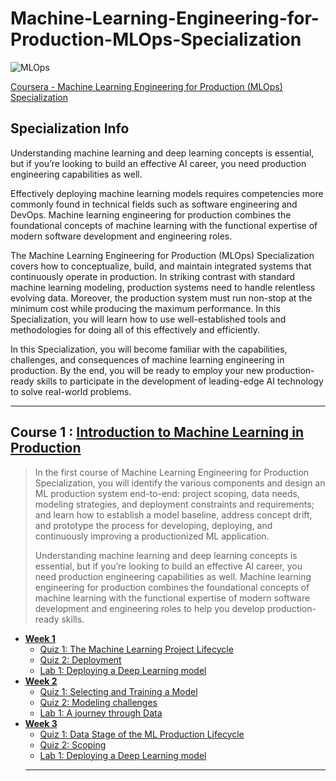 # Machine-Learning-Engineering-for-Production-MLOps-Specialization
![MLOps](https://github.com/narima18/Machine-Learning-Engineering-for-Production-MLOps-Specialization/assets/74022076/f86c36a2-f403-4fa1-b613-bb11f97ab978)

[Coursera - Machine Learning Engineering for Production (MLOps) Specialization](https://www.coursera.org/specializations/machine-learning-engineering-for-production-mlops)


## Specialization Info
Understanding machine learning and deep learning concepts is essential, but if you’re looking to build an effective AI career, you need production engineering capabilities as well. 

Effectively deploying machine learning models requires competencies more commonly found in technical fields such as software engineering and DevOps. Machine learning engineering for production combines the foundational concepts of machine learning with the functional expertise of modern software development and engineering roles.

The Machine Learning Engineering for Production (MLOps) Specialization covers how to conceptualize, build, and maintain integrated systems that continuously operate in production. In striking contrast with standard machine learning modeling, production systems need to handle relentless evolving data. Moreover, the production system must run non-stop at the minimum cost while producing the maximum performance. In this Specialization, you will learn how to use well-established tools and methodologies for doing all of this effectively and efficiently.

In this Specialization, you will become familiar with the capabilities, challenges, and consequences of machine learning engineering in production. By the end, you will be ready to employ your new production-ready skills to participate in the development of leading-edge AI technology to solve real-world problems.
<hr/>


## Course 1 : [Introduction to Machine Learning in Production](https://github.com/narima18/Machine-Learning-Engineering-for-Production-MLOps-Specialization/tree/950ba2f3f1ae998bd8a86994bffd7c02a7239a91/Introduction%20to%20Machine%20Learning%20in%20Production)
> In the first course of Machine Learning Engineering for Production Specialization, you will identify the various components and design an ML production system end-to-end: project scoping, data needs, modeling strategies, and deployment constraints and requirements; and learn how to establish a model baseline, address concept drift, and prototype the process for developing, deploying, and continuously improving a productionized ML application.
> 
> Understanding machine learning and deep learning concepts is essential, but if you’re looking to build an effective AI career, you need production engineering capabilities as well. Machine learning engineering for production combines the foundational concepts of machine learning with the functional expertise of modern software development and engineering roles to help you develop production-ready skills. 

- [<b> Week 1 </b> ](https://github.com/narima18/Machine-Learning-Engineering-for-Production-MLOps-Specialization/tree/950ba2f3f1ae998bd8a86994bffd7c02a7239a91/Introduction%20to%20Machine%20Learning%20in%20Production/Week%201)
  - [Quiz 1: The Machine Learning Project Lifecycle](https://github.com/narima18/Machine-Learning-Engineering-for-Production-MLOps-Specialization/tree/950ba2f3f1ae998bd8a86994bffd7c02a7239a91/Introduction%20to%20Machine%20Learning%20in%20Production/Week%201/Q1%20The%20Machine%20Learning%20Project%20Lifecycle)
  - [Quiz 2: Deployment](https://github.com/narima18/Machine-Learning-Engineering-for-Production-MLOps-Specialization/tree/950ba2f3f1ae998bd8a86994bffd7c02a7239a91/Introduction%20to%20Machine%20Learning%20in%20Production/Week%201/Q2%20Deployment)
  - [Lab 1: Deploying a Deep Learning model](https://github.com/narima18/Machine-Learning-Engineering-for-Production-MLOps-Specialization/tree/950ba2f3f1ae998bd8a86994bffd7c02a7239a91/Introduction%20to%20Machine%20Learning%20in%20Production/Week%201/Ungraded%20Lab%20-%20Deploying%20a%20Deep%20Learning%20model)
- [<b> Week 2 </b> ](https://github.com/narima18/Machine-Learning-Engineering-for-Production-MLOps-Specialization/tree/70ff48f3e0523249b8ecf63f7971c2717f985b86/Introduction%20to%20Machine%20Learning%20in%20Production/Week%202)
  - [Quiz 1: Selecting and Training a Model](https://github.com/narima18/Machine-Learning-Engineering-for-Production-MLOps-Specialization/tree/70ff48f3e0523249b8ecf63f7971c2717f985b86/Introduction%20to%20Machine%20Learning%20in%20Production/Week%202/Q1%20Selecting%20and%20Training%20a%20Model)
  - [Quiz 2: Modeling challenges](https://github.com/narima18/Machine-Learning-Engineering-for-Production-MLOps-Specialization/tree/70ff48f3e0523249b8ecf63f7971c2717f985b86/Introduction%20to%20Machine%20Learning%20in%20Production/Week%202/Q2%20Modeling%20challenges)
  - [Lab 1: A journey through Data](https://github.com/narima18/Machine-Learning-Engineering-for-Production-MLOps-Specialization/tree/70ff48f3e0523249b8ecf63f7971c2717f985b86/Introduction%20to%20Machine%20Learning%20in%20Production/Week%202/Ungraded%20lab%20-%20A%20journey%20through%20Data)
- [<b> Week 3 </b> ](https://github.com/narima18/Machine-Learning-Engineering-for-Production-MLOps-Specialization/tree/d14c7b47a2bc058aea47e9d25863b6345710348b/Introduction%20to%20Machine%20Learning%20in%20Production/Week%203)
  - [Quiz 1: Data Stage of the ML Production Lifecycle](https://github.com/narima18/Machine-Learning-Engineering-for-Production-MLOps-Specialization/tree/d14c7b47a2bc058aea47e9d25863b6345710348b/Introduction%20to%20Machine%20Learning%20in%20Production/Week%203/Q1%20Data%20Stage%20of%20the%20ML%20Production%20Lifecycle)
  - [Quiz 2: Scoping](https://github.com/narima18/Machine-Learning-Engineering-for-Production-MLOps-Specialization/tree/d14c7b47a2bc058aea47e9d25863b6345710348b/Introduction%20to%20Machine%20Learning%20in%20Production/Week%203/Q2%20Scoping)
  - [Lab 1: Deploying a Deep Learning model](https://github.com/narima18/Machine-Learning-Engineering-for-Production-MLOps-Specialization/tree/950ba2f3f1ae998bd8a86994bffd7c02a7239a91/Introduction%20to%20Machine%20Learning%20in%20Production/Week%201/Ungraded%20Lab%20-%20Deploying%20a%20Deep%20Learning%20model)
  <hr/>
